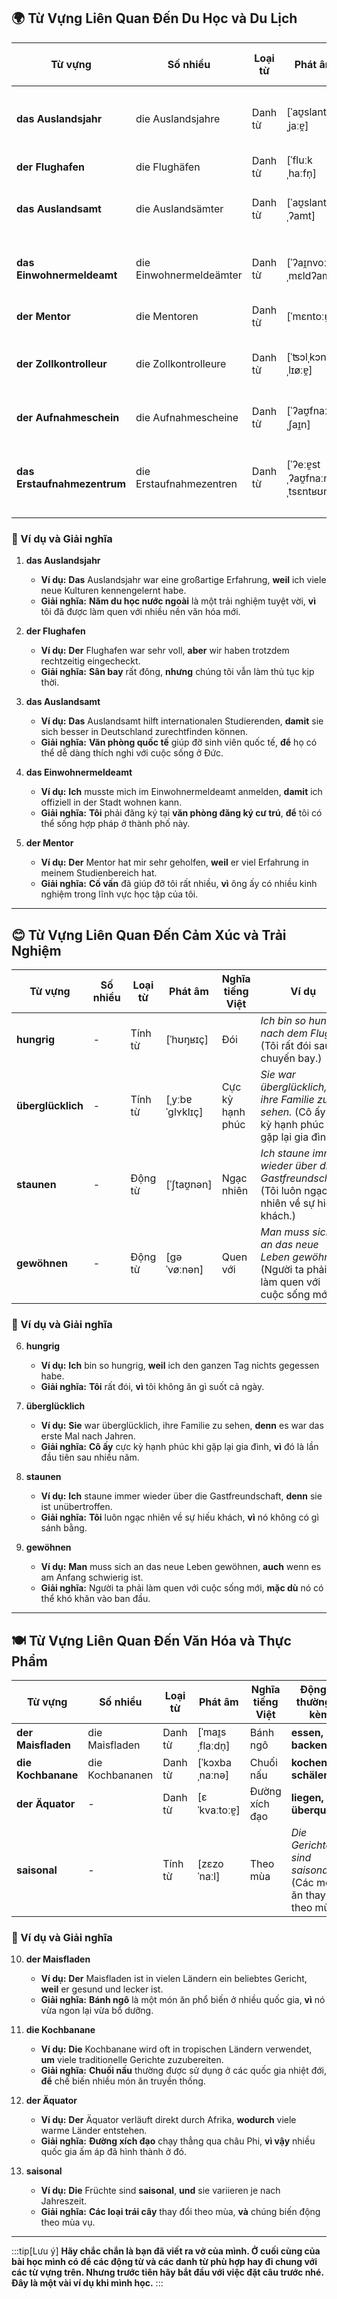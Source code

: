 ## **🌍 Từ Vựng Liên Quan Đến Du Học và Du Lịch**

|**Từ vựng**|**Số nhiều**|**Loại từ**|**Phát âm**|**Nghĩa tiếng Việt**|**Động từ thường đi kèm**|
|---|---|---|---|---|---|
|**das Auslandsjahr**|die Auslandsjahre|Danh từ|[ˈaʊ̯slantsˌjaːɐ̯]|Năm du học nước ngoài|**machen, planen**|
|**der Flughafen**|die Flughäfen|Danh từ|[ˈfluːkˌhaːfn̩]|Sân bay|**erreichen, verlassen**|
|**das Auslandsamt**|die Auslandsämter|Danh từ|[ˈaʊ̯slantsˌʔamt]|Văn phòng quốc tế|**besuchen, kontaktieren**|
|**das Einwohnermeldeamt**|die Einwohnermeldeämter|Danh từ|[ˈʔaɪ̯nvoːnɐˌmɛldʔamt]|Văn phòng đăng ký cư trú|**melden, besuchen**|
|**der Mentor**|die Mentoren|Danh từ|[ˈmɛntoːɐ̯]|Cố vấn|**finden, unterstützen**|
|**der Zollkontrolleur**|die Zollkontrolleure|Danh từ|[ˈʦɔlˌkɔntʁoˌlɪøːɐ̯]|Nhân viên kiểm tra hải quan|**arbeiten, überprüfen**|
|**der Aufnahmeschein**|die Aufnahmescheine|Danh từ|[ˈʔaʊ̯fnaːməˌʃaɪ̯n]|Giấy tạm trú|**beantragen, erhalten**|
|**das Erstaufnahmezentrum**|die Erstaufnahmezentren|Danh từ|[ˈʔeːɐ̯stˌʔaʊ̯fnaːməˌtsɛntʁʊm]|Trung tâm tiếp nhận ban đầu|**besuchen, melden**|

### **📌 Ví dụ và Giải nghĩa**

1. **das Auslandsjahr**
    
    - **Ví dụ:** **Das** Auslandsjahr war eine großartige Erfahrung, **weil** ich viele neue Kulturen kennengelernt habe.
    - **Giải nghĩa:** **Năm du học nước ngoài** là một trải nghiệm tuyệt vời, **vì** tôi đã được làm quen với nhiều nền văn hóa mới.
2. **der Flughafen**
    
    - **Ví dụ:** **Der** Flughafen war sehr voll, **aber** wir haben trotzdem rechtzeitig eingecheckt.
    - **Giải nghĩa:** **Sân bay** rất đông, **nhưng** chúng tôi vẫn làm thủ tục kịp thời.
3. **das Auslandsamt**
    
    - **Ví dụ:** **Das** Auslandsamt hilft internationalen Studierenden, **damit** sie sich besser in Deutschland zurechtfinden können.
    - **Giải nghĩa:** **Văn phòng quốc tế** giúp đỡ sinh viên quốc tế, **để** họ có thể dễ dàng thích nghi với cuộc sống ở Đức.
4. **das Einwohnermeldeamt**
    
    - **Ví dụ:** **Ich** musste mich im Einwohnermeldeamt anmelden, **damit** ich offiziell in der Stadt wohnen kann.
    - **Giải nghĩa:** **Tôi** phải đăng ký tại **văn phòng đăng ký cư trú**, **để** tôi có thể sống hợp pháp ở thành phố này.
5. **der Mentor**
    
    - **Ví dụ:** **Der** Mentor hat mir sehr geholfen, **weil** er viel Erfahrung in meinem Studienbereich hat.
    - **Giải nghĩa:** **Cố vấn** đã giúp đỡ tôi rất nhiều, **vì** ông ấy có nhiều kinh nghiệm trong lĩnh vực học tập của tôi.

---
## **😊 Từ Vựng Liên Quan Đến Cảm Xúc và Trải Nghiệm**

|**Từ vựng**|**Số nhiều**|**Loại từ**|**Phát âm**|**Nghĩa tiếng Việt**|**Ví dụ**|
|---|---|---|---|---|---|
|**hungrig**|-|Tính từ|[ˈhʊŋʁɪç]|Đói|_Ich bin so hungrig nach dem Flug._       (Tôi rất đói sau chuyến bay.)|
|**überglücklich**|-|Tính từ|[ˌyːbɐˈɡlʏklɪç]|Cực kỳ hạnh phúc|_Sie war überglücklich, ihre Familie zu sehen._       (Cô ấy cực kỳ hạnh phúc khi gặp lại gia đình.)|
|**staunen**|-|Động từ|[ˈʃtaʊ̯nən]|Ngạc nhiên|_Ich staune immer wieder über die Gastfreundschaft._       (Tôi luôn ngạc nhiên về sự hiếu khách.)|
|**gewöhnen**|-|Động từ|[ɡəˈvøːnən]|Quen với|_Man muss sich an das neue Leben gewöhnen._       (Người ta phải làm quen với cuộc sống mới.)|

### **📌 Ví dụ và Giải nghĩa**

6. **hungrig**
    
    - **Ví dụ:** **Ich** bin so hungrig, **weil** ich den ganzen Tag nichts gegessen habe.
    - **Giải nghĩa:** **Tôi** rất đói, **vì** tôi không ăn gì suốt cả ngày.
7. **überglücklich**
    
    - **Ví dụ:** **Sie** war überglücklich, ihre Familie zu sehen, **denn** es war das erste Mal nach Jahren.
    - **Giải nghĩa:** **Cô ấy** cực kỳ hạnh phúc khi gặp lại gia đình, **vì** đó là lần đầu tiên sau nhiều năm.
8. **staunen**
    
    - **Ví dụ:** **Ich** staune immer wieder über die Gastfreundschaft, **denn** sie ist unübertroffen.
    - **Giải nghĩa:** **Tôi** luôn ngạc nhiên về sự hiếu khách, **vì** nó không có gì sánh bằng.
9. **gewöhnen**
    
    - **Ví dụ:** **Man** muss sich an das neue Leben gewöhnen, **auch** wenn es am Anfang schwierig ist.
    - **Giải nghĩa:** Người ta phải làm quen với cuộc sống mới, **mặc dù** nó có thể khó khăn vào ban đầu.

---
## **🍽️ Từ Vựng Liên Quan Đến Văn Hóa và Thực Phẩm**

|**Từ vựng**|**Số nhiều**|**Loại từ**|**Phát âm**|**Nghĩa tiếng Việt**|**Động từ thường đi kèm**|
|---|---|---|---|---|---|
|**der Maisfladen**|die Maisfladen|Danh từ|[ˈmaɪ̯sˌflaːdn̩]|Bánh ngô|**essen, backen**|
|**die Kochbanane**|die Kochbananen|Danh từ|[ˈkɔxbaˌnaːnə]|Chuối nấu|**kochen, schälen**|
|**der Äquator**|-|Danh từ|[ɛˈkvaːtoːɐ̯]|Đường xích đạo|**liegen, überqueren**|
|**saisonal**|-|Tính từ|[zɛzoˈnaːl]|Theo mùa|_Die Gerichte sind saisonal._       (Các món ăn thay đổi theo mùa.)|

### **📌 Ví dụ và Giải nghĩa**

10. **der Maisfladen**
    
    - **Ví dụ:** **Der** Maisfladen ist in vielen Ländern ein beliebtes Gericht, **weil** er gesund und lecker ist.
    - **Giải nghĩa:** **Bánh ngô** là một món ăn phổ biến ở nhiều quốc gia, **vì** nó vừa ngon lại vừa bổ dưỡng.
11. **die Kochbanane**
    
    - **Ví dụ:** **Die** Kochbanane wird oft in tropischen Ländern verwendet, **um** viele traditionelle Gerichte zuzubereiten.
    - **Giải nghĩa:** **Chuối nấu** thường được sử dụng ở các quốc gia nhiệt đới, **để** chế biến nhiều món ăn truyền thống.
12. **der Äquator**
    
    - **Ví dụ:** **Der** Äquator verläuft direkt durch Afrika, **wodurch** viele warme Länder entstehen.
    - **Giải nghĩa:** **Đường xích đạo** chạy thẳng qua châu Phi, **vì vậy** nhiều quốc gia ấm áp đã hình thành ở đó.
13. **saisonal**
    
    - **Ví dụ:** **Die** Früchte sind **saisonal**, **und** sie variieren je nach Jahreszeit.
    - **Giải nghĩa:** **Các loại trái cây** thay đổi theo mùa, **và** chúng biến động theo mùa vụ.



---
:::tip[Lưu ý]
**Hãy chắc chắn là bạn đã viết ra vở của mình. Ở cuối cùng của bài học mình có để các động từ và các danh từ phù hợp hay đi chung với các từ vựng trên. Nhưng trước tiên hãy bắt đầu với việc đặt câu trước nhé. Đây là một vài ví dụ khi mình học.**
:::